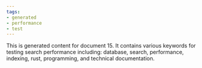 ```yaml
---
tags:
- generated
- performance
- test
---
```

This is generated content for document 15. It contains various keywords for testing search performance including: database, search, performance, indexing, rust, programming, and technical documentation.